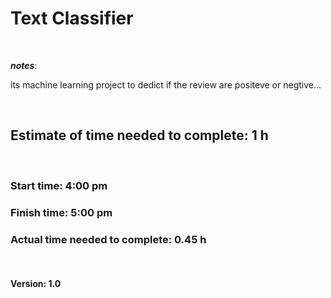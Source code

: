 # Text Classifier

<br>

***notes***:

its machine learning project to dedict if the review are positeve or negtive...

<br>

## Estimate of time needed to complete: 1 h
<br>

### Start time: 4:00 pm
### Finish time: 5:00 pm
### Actual time needed to complete: 0.45 h
<br>


#### Version: 1.0